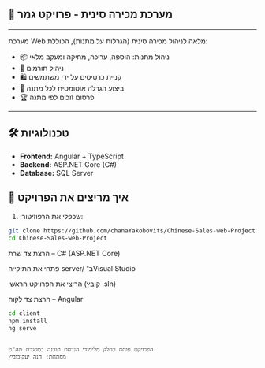 ## 🎁 מערכת מכירה סינית - פרויקט גמר
---
מערכת Web מלאה לניהול מכירה סינית (הגרלות על מתנות), הכוללת:
- 📦 ניהול מתנות: הוספה, עריכה, מחיקה ומעקב מלאי
- 👥 ניהול תורמים
- 🛍 קניית כרטיסים על ידי משתמשים
- 🎲 ביצוע הגרלה אוטומטית לכל מתנה
- 🏆 פרסום זוכים לפי מתנה
---
## 🛠 טכנולוגיות
- **Frontend:** Angular + TypeScript
- **Backend:** ASP.NET Core (C#)
- **Database:** SQL Server

## 🚀 איך מריצים את הפרויקט

1. שכפלי את הרפוזיטורי:

```bash
git clone https://github.com/chanaYakobovits/Chinese-Sales-web-Project.git
cd Chinese-Sales-web-Project
```

הרצת צד שרת – C# (ASP.NET Core)

פתחי את התיקייה server/ ב־Visual Studio

הריצי את הפרויקט הראשי (קובץ .sln)

הרצת צד לקוח – Angular

```bash
cd client
npm install
ng serve
```




```

הפרויקט פותח כחלק מלימודי הנדסת תוכנה במסגרת מה"ט.
מפתחת: חנה יעקובוביץ

